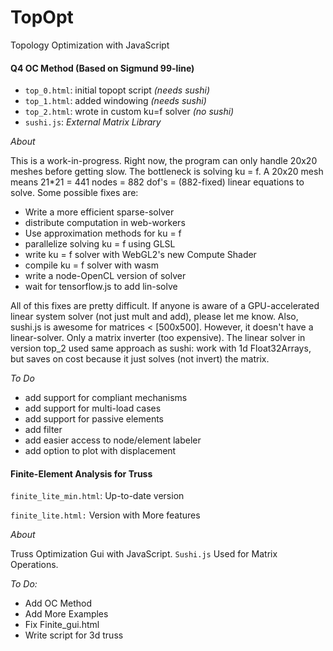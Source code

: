 # TopOpt

Topology Optimization with JavaScript

#### Q4 OC Method (Based on Sigmund 99-line)
* `top_0.html`: initial topopt script *(needs sushi)*
* `top_1.html`: added windowing *(needs sushi)*
* `top_2.html`: wrote in custom ku=f solver *(no sushi)*
* `sushi.js`: *External Matrix Library*

*About*

This is a work-in-progress.  Right now, the program can only handle 20x20 meshes before getting slow.  The bottleneck is solving ku = f.  A 20x20 mesh means 21*21 = 441 nodes = 882 dof's = (882-fixed) linear equations to solve.  Some possible fixes are:

* Write a more efficient sparse-solver
* distribute computation in web-workers
* Use approximation methods for ku = f
* parallelize solving ku = f using GLSL
* write ku = f solver with WebGL2's new Compute Shader
* compile ku = f solver with wasm
* write a node-OpenCL version of solver
* wait for tensorflow.js to add lin-solve

All of this fixes are pretty difficult.  If anyone is aware of a GPU-accelerated linear system solver (not just mult and add), please let me know.  Also, sushi.js is awesome for matrices < [500x500].  However, it doesn't have a linear-solver.  Only a matrix inverter (too expensive).  The linear solver in version top_2 used same approach as sushi: work with 1d Float32Arrays, but saves on cost because it just solves (not invert) the matrix.

*To Do*
* add support for compliant mechanisms
* add support for multi-load cases
* add support for passive elements
* add filter
* add easier access to node/element labeler
* add option to plot with displacement

#### Finite-Element Analysis for Truss

`finite_lite_min.html`: Up-to-date version

`finite_lite.html:` Version with More features

*About*

Truss Optimization Gui with JavaScript.  `Sushi.js` Used for Matrix Operations. 

*To Do:*
* Add OC Method
* Add More Examples
* Fix Finite_gui.html
* Write script for 3d truss



